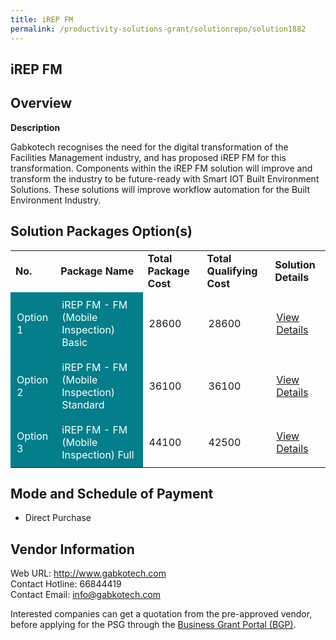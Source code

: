 ```yaml
---
title: iREP FM
permalink: /productivity-solutions-grant/solutionrepo/solution1882
---
```


## iREP FM

## Overview

**Description**

Gabkotech recognises the need for the digital transformation of the Facilities Management industry, and has proposed iREP FM for this transformation.  Components within the iREP FM solution will improve and transform the industry to be future-ready with Smart IOT Built Environment Solutions.  These solutions will improve workflow automation for the Built Environment Industry.

## Solution Packages Option(s)

<table>
<tr>
<td><b>No.</b></td>
<td><b>Package Name</b></td>
<td><b>Total Package Cost</b></td>
<td><b>Total Qualifying Cost</b></td>
<td><b>Solution Details</b></td>
</tr>
<tr>
<td style='padding: 10px; background-color: #037E8A; color: #FFFFFF;'>Option 1</td>
<td style='padding: 10px; background-color: #037E8A; color: #FFFFFF;'>iREP FM - FM (Mobile Inspection) Basic</td>
<td style='padding: 10px;'>28600</td>
<td style='padding: 10px;'>28600</td>
<td style='padding: 10px;'><a href='https://www.gobusiness.gov.sg/images/psg/Gabkotech_Innovations_20200143_Desensitised_Annex_3_Part_1.pdf' target='_blank'>View Details</a></td>
</tr>
<tr>
<td style='padding: 10px; background-color: #037E8A; color: #FFFFFF;'>Option 2</td>
<td style='padding: 10px; background-color: #037E8A; color: #FFFFFF;'>iREP FM - FM (Mobile Inspection) Standard</td>
<td style='padding: 10px;'>36100</td>
<td style='padding: 10px;'>36100</td>
<td style='padding: 10px;'><a href='https://www.gobusiness.gov.sg/images/psg/Gabkotech_Innovations_20200143_Desensitised_Annex_3_Part_2.pdf' target='_blank'>View Details</a></td>
</tr>
<tr>
<td style='padding: 10px; background-color: #037E8A; color: #FFFFFF;'>Option 3</td>
<td style='padding: 10px; background-color: #037E8A; color: #FFFFFF;'>iREP FM - FM (Mobile Inspection) Full</td>
<td style='padding: 10px;'>44100</td>
<td style='padding: 10px;'>42500</td>
<td style='padding: 10px;'><a href='https://www.gobusiness.gov.sg/images/psg/Gabkotech_Innovations_20200143_Desensitised_Annex_3_Part_3.pdf' target='_blank'>View Details</a></td>
</tr>
</table>

## Mode and Schedule of Payment

 - Direct Purchase

## Vendor Information

 Web URL: http://www.gabkotech.com <br>Contact Hotline: 66844419 <br>Contact Email: info@gabkotech.com <br>

Interested companies can get a quotation from the pre-approved vendor, before applying for the PSG through the <a href='https://www.businessgrants.gov.sg/' target='_blank' rel='noopener'>Business Grant Portal (BGP)</a>.

<script src="/jquery/resize-tables.js"></script>
